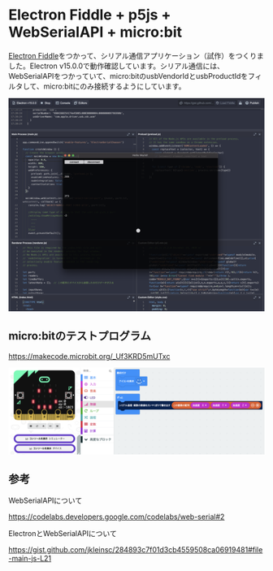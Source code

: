 # Electron Fiddle + p5js + WebSerialAPI + micro:bit

<a href = "https://www.electronjs.org/fiddle">Electron Fiddle</a>をつかって、シリアル通信アプリケーション（試作）をつくりました。Electron v15.0.0で動作確認しています。シリアル通信には、WebSerialAPIをつかっていて、micro:bitのusbVendorIdとusbProductIdをフィルタして、micro:bitにのみ接続するようにしています。

<img src = "./screenshot.png"></img>



## micro:bitのテストプログラム

https://makecode.microbit.org/_Uf3KRD5mUTxc

<img src = "./microbit.png"></img>


## 参考

WebSerialAPIについて

https://codelabs.developers.google.com/codelabs/web-serial#2


ElectronとWebSerialAPIについて

https://gist.github.com/jkleinsc/284893c7f01d3cb4559508ca06919481#file-main-js-L21

